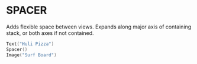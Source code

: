 # SPACER

Adds flexible space between views. Expands along major axis of containing stack, or both axes if not contained.

```swift
Text("Huli Pizza")
Spacer()
Image("Surf Board")
```
